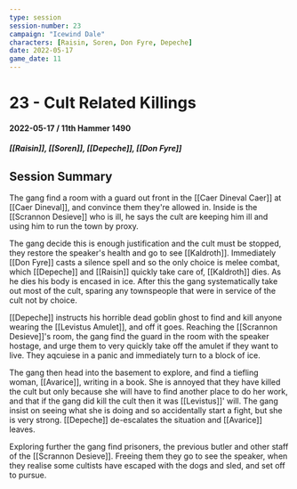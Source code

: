 ```yaml
---
type: session
session-number: 23
campaign: "Icewind Dale"
characters: [Raisin, Soren, Don Fyre, Depeche]
date: 2022-05-17
game_date: 11
---
```


# 23 - Cult Related Killings
#### 2022-05-17 / 11th Hammer 1490
##### [[Raisin]], [[Soren]], [[Depeche]], [[Don Fyre]]

## Session Summary
The gang find a room with a guard out front in the [[Caer Dineval Caer]] at [[Caer Dineval]], and convince them they're allowed in. Inside is the [[Scrannon Desieve]] who is ill, he says the cult are keeping him ill and using him to run the town by proxy.

The gang decide this is enough justification and the cult must be stopped, they restore the speaker's health and go to see [[Kaldroth]]. Immediately [[Don Fyre]] casts a silence spell and so the only choice is melee combat, which [[Depeche]] and [[Raisin]] quickly take care of, [[Kaldroth]] dies. As he dies his body is encased in ice. After this the gang systematically take out most of the cult, sparing any townspeople that were in service of the cult not by choice. 

[[Depeche]] instructs his horrible dead goblin ghost to find and kill anyone wearing the [[Levistus Amulet]], and off it goes. Reaching the [[Scrannon Desieve]]'s room, the gang find the guard in the room with the speaker hostage, and urge them to very quickly take off the amulet if they want to live. They aqcuiese in a panic and immediately turn to a block of ice. 

The gang then head into the basement to explore, and find a tiefling woman, [[Avarice]], writing in a book. She is annoyed that they have killed the cult but only because she will have to find another place to do her work, and that if the gang did kill the cult then it was [[Levistus]]' will. The gang insist on seeing what she is doing and so accidentally start a fight, but she is very strong. [[Depeche]] de-escalates the situation and [[Avarice]] leaves. 

Exploring further the gang find prisoners, the previous butler and other staff of the [[Scrannon Desieve]]. Freeing them they go to see the speaker, when they realise some cultists have escaped with the dogs and sled, and set off to pursue.